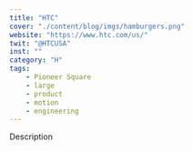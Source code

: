 ```yaml
---
title: "HTC"
cover: "./content/blog/imgs/hamburgers.png"
website: "https://www.htc.com/us/"
twit: "@HTCUSA"
inst: ""
category: "H"
tags:
    - Pioneer Square
    - large
    - product
    - motion
    - engineering
---
```


Description
